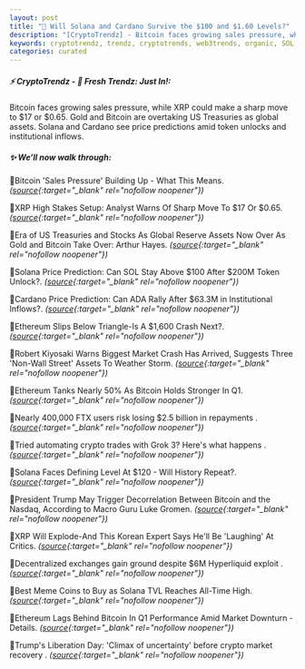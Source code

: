 ```yaml
---
layout: post
title: "🌌 Will Solana and Cardano Survive the $100 and $1.60 Levels?"
description: "[CryptoTrendz] - Bitcoin faces growing sales pressure, while XRP could make a sharp move to $17 or $0.65. Gold and Bitcoin are overtaking US Treasuries as global assets. Solana and Cardano see price predictions amid token unlocks and institutional inflows."
keywords: cryptotrendz, trendz, cryptotrends, web3trends, organic, SOL, Analyst, FTX, crypto, Token, Assets, Market, Bitcoin, Trump
categories: curated
---
```


##### ⚡ CryptoTrendz - 📌 *Fresh Trendz: Just In!:*

Bitcoin faces growing sales pressure, while XRP could make a sharp move to $17 or $0.65. Gold and Bitcoin are overtaking US Treasuries as global assets. Solana and Cardano see price predictions amid token unlocks and institutional inflows.

##### ✨ *We’ll now walk through:*


🔹Bitcoin 'Sales Pressure' Building Up - What This Means. *([source](https://s.avyag.com/bu8q){:target="_blank" rel="nofollow noopener"})*

🔹XRP High Stakes Setup: Analyst Warns Of Sharp Move To $17 Or $0.65. *([source](https://s.avyag.com/pz82){:target="_blank" rel="nofollow noopener"})*

🔹Era of US Treasuries and Stocks As Global Reserve Assets Now Over As Gold and Bitcoin Take Over: Arthur Hayes. *([source](https://s.avyag.com/3q7i){:target="_blank" rel="nofollow noopener"})*

🔹Solana Price Prediction: Can SOL Stay Above $100 After $200M Token Unlock?. *([source](https://s.avyag.com/ufpe){:target="_blank" rel="nofollow noopener"})*

🔹Cardano Price Prediction: Can ADA Rally After $63.3M in Institutional Inflows?. *([source](https://s.avyag.com/rvul){:target="_blank" rel="nofollow noopener"})*

🔹Ethereum Slips Below Triangle-Is A $1,600 Crash Next?. *([source](https://s.avyag.com/lamn){:target="_blank" rel="nofollow noopener"})*

🔹Robert Kiyosaki Warns Biggest Market Crash Has Arrived, Suggests Three 'Non-Wall Street' Assets To Weather Storm. *([source](https://s.avyag.com/ytts){:target="_blank" rel="nofollow noopener"})*

🔹Ethereum Tanks Nearly 50% As Bitcoin Holds Stronger In Q1. *([source](https://s.avyag.com/4d51){:target="_blank" rel="nofollow noopener"})*

🔹Nearly 400,000 FTX users risk losing $2.5 billion in repayments . *([source](https://s.avyag.com/jvi9){:target="_blank" rel="nofollow noopener"})*

🔹Tried automating crypto trades with Grok 3? Here's what happens . *([source](https://s.avyag.com/loiy){:target="_blank" rel="nofollow noopener"})*

🔹Solana Faces Defining Level At $120 - Will History Repeat?. *([source](https://s.avyag.com/y27o){:target="_blank" rel="nofollow noopener"})*

🔹President Trump May Trigger Decorrelation Between Bitcoin and the Nasdaq, According to Macro Guru Luke Gromen. *([source](https://s.avyag.com/wkb2){:target="_blank" rel="nofollow noopener"})*

🔹XRP Will Explode-And This Korean Expert Says He'll Be 'Laughing' At Critics. *([source](https://s.avyag.com/5uhz){:target="_blank" rel="nofollow noopener"})*

🔹Decentralized exchanges gain ground despite $6M Hyperliquid exploit . *([source](https://s.avyag.com/0pio){:target="_blank" rel="nofollow noopener"})*

🔹Best Meme Coins to Buy as Solana TVL Reaches All-Time High. *([source](https://s.avyag.com/zrsk){:target="_blank" rel="nofollow noopener"})*

🔹Ethereum Lags Behind Bitcoin In Q1 Performance Amid Market Downturn - Details. *([source](https://s.avyag.com/ab2l){:target="_blank" rel="nofollow noopener"})*

🔹Trump's Liberation Day: 'Climax of uncertainty' before crypto market recovery . *([source](https://s.avyag.com/11bg){:target="_blank" rel="nofollow noopener"})*
